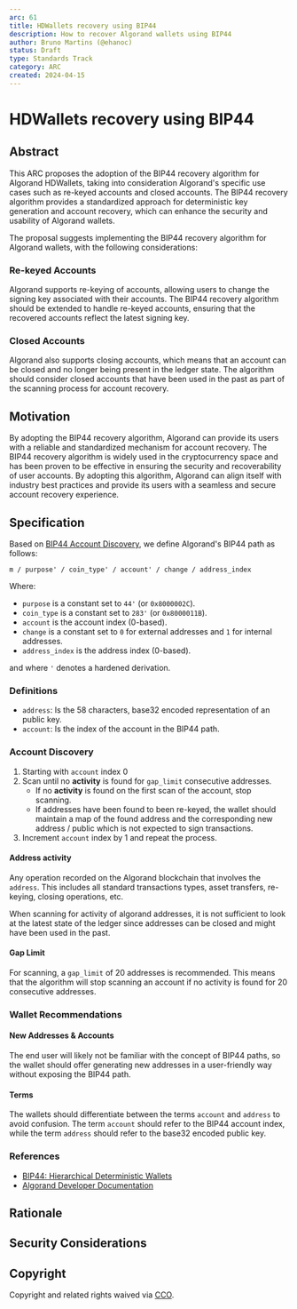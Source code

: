 ```yaml
---
arc: 61
title: HDWallets recovery using BIP44
description: How to recover Algorand wallets using BIP44
author: Bruno Martins (@ehanoc)
status: Draft
type: Standards Track
category: ARC
created: 2024-04-15
---
```


# HDWallets recovery using BIP44

## Abstract

This ARC proposes the adoption of the BIP44 recovery algorithm for Algorand HDWallets, taking into consideration Algorand's specific use cases such as re-keyed accounts and closed accounts. The BIP44 recovery algorithm provides a standardized approach for deterministic key generation and account recovery, which can enhance the security and usability of Algorand wallets.

The proposal suggests implementing the BIP44 recovery algorithm for Algorand wallets, with the following considerations:

### Re-keyed Accounts

Algorand supports re-keying of accounts, allowing users to change the signing key associated with their accounts. The BIP44 recovery algorithm should be extended to handle re-keyed accounts, ensuring that the recovered accounts reflect the latest signing key.

### Closed Accounts

Algorand also supports closing accounts, which means that an account can be closed and no longer being present in the ledger state. The algorithm should consider closed accounts that have been used in the past as part of the scanning process for account recovery.

## Motivation

By adopting the BIP44 recovery algorithm, Algorand can provide its users with a reliable and standardized mechanism for account recovery. The BIP44 recovery algorithm is widely used in the cryptocurrency space and has been proven to be effective in ensuring the security and recoverability of user accounts. By adopting this algorithm, Algorand can align itself with industry best practices and provide its users with a seamless and secure account recovery experience.

## Specification

Based on <a href="https://github.com/bitcoin/bips/blob/master/bip-0044.mediawiki#user-content-Account_discovery">BIP44 Account Discovery</a>, we define Algorand's BIP44 path as follows:

```
m / purpose' / coin_type' / account' / change / address_index
```

Where:

- `purpose` is a constant set to `44'` (or `0x8000002C`).
- `coin_type` is a constant set to `283'` (or `0x8000011B`).
- `account` is the account index (0-based).
- `change` is a constant set to `0` for external addresses and `1` for internal addresses.
- `address_index` is the address index (0-based).

and where `'` denotes a hardened derivation.

### Definitions

- `address`: Is the 58 characters, base32 encoded representation of an public key.
- `account`: Is the index of the account in the BIP44 path.

### Account Discovery

1. Starting with `account` index 0
2. Scan until no **activity** is found for `gap_limit` consecutive addresses.
    - If no **activity** is found on the first scan of the account, stop scanning.
    - If addresses have been found to been re-keyed, the wallet should maintain a map of the found address and the corresponding new address / public which is not expected to sign transactions.
3. Increment `account` index by 1 and repeat the process.

#### Address activity

Any operation recorded on the Algorand blockchain that involves the `address`. This includes all standard transactions types, asset transfers, re-keying, closing operations, etc.

When scanning for activity of algorand addresses, it is not sufficient to look at the latest state of the ledger since addresses can be closed and might have been used in the past.

#### Gap Limit

For scanning, a `gap_limit` of 20 addresses is recommended. This means that the algorithm will stop scanning an account if no activity is found for 20 consecutive addresses.

### Wallet Recommendations

#### New Addresses & Accounts

The end user will likely not be familiar with the concept of BIP44 paths, so the wallet should offer generating new addresses in a user-friendly way without exposing the BIP44 path.

#### Terms

The wallets should differentiate between the terms `account` and `address` to avoid confusion. The term `account` should refer to the BIP44 account index, while the term `address` should refer to the base32 encoded public key.

### References

- <a href="https://github.com/bitcoin/bips/blob/master/bip-0044.mediawiki">BIP44: Hierarchical Deterministic Wallets</a>
- <a href="https://developer.algorand.org/">Algorand Developer Documentation</a>

## Rationale

## Security Considerations

## Copyright

Copyright and related rights waived via <a href="https://creativecommons.org/publicdomain/zero/1.0/">CCO</a>.
